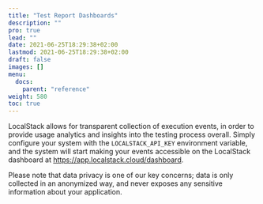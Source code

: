 ```yaml
---
title: "Test Report Dashboards"
description: ""
pro: true
lead: ""
date: 2021-06-25T18:29:38+02:00
lastmod: 2021-06-25T18:29:38+02:00
draft: false
images: []
menu:
  docs:
    parent: "reference"
weight: 580
toc: true
---
```


LocalStack allows for transparent collection of execution events, in order to provide usage analytics and insights into the testing process overall. Simply configure your system with the `LOCALSTACK_API_KEY` environment variable, and the system will start making your events accessible on the LocalStack dashboard at https://app.localstack.cloud/dashboard.

Please note that data privacy is one of our key concerns; data is only collected in an anonymized way, and never exposes any sensitive information about your application.
